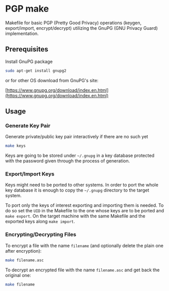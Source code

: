 PGP make
========

Makefile for basic PGP (Pretty Good Privacy) operations (keygen, export/import,
encrypt/decrypt) utilizing the GnuPG (GNU Privacy Guard) implementation.



Prerequisites
-------------

Install GnuPG package

```bash
sudo apt-get install gnupg2
```

or for other OS download from GnuPG's site:

[https://www.gnupg.org/download/index.en.html](https://www.gnupg.org/download/index.en.html)


Usage
-----

### Generate Key Pair

Generate private/public key pair interactively if there are no such yet

```bash
make keys
```

Keys are going to be stored under `~/.gnupg` in a key database protected
with the password given through the process of generation.

### Export/Import Keys

Keys might need to be ported to other systems. In order to port the whole key
database it is enough to copy the `~/.gnupg` directory to the target system.

To port only the keys of interest exporting and importing them is needed.
To do so set the `UID` in the Makefile to the one whose keys are to be
ported and `make export`. On the target machine with the same Makefile and
the exported keys along `make import`.

### Encrypting/Decrypting Files

To encrypt a file with the name `filename` (and optionally delete the
plain one after encryption):

```bash
make filename.asc
```

To decrypt an encrypted file with the name `filename.asc` and get back the
original one:

```bash
make filename
```
